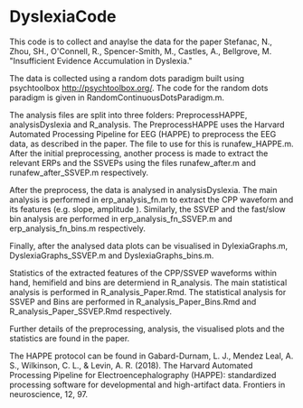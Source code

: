 # DyslexiaCode
This code is to collect and anaylse the data for the paper Stefanac, N., Zhou, SH., O'Connell, R., Spencer-Smith, M., Castles, A., Bellgrove, M. "Insufficient Evidence Accumulation in Dyslexia." 

The data is collected using a random dots paradigm built using psychtoolbox http://psychtoolbox.org/. The code for the random dots paradigm is given in RandomContinuousDotsParadigm.m. 

The analysis files are split into three folders: PreprocessHAPPE, analysisDyslexia and R_analysis.
The PreprocessHAPPE uses the Harvard Automated Processing Pipeline for EEG (HAPPE) to preprocess the EEG data, as described in the paper. The file to use for this is runafew_HAPPE.m. After the initial preprocessing, another process is made to extract the relevant ERPs and the SSVEPs using the files runafew_after.m and runafew_after_SSVEP.m respectively. 

After the preprocess, the data is analysed in analysisDyslexia. The main analysis is performed in erp_analysis_fn.m to extract the CPP waveform and its features (e.g. slope, amplitude ). Similarly, the SSVEP and the fast/slow bin analysis are performed in erp_analysis_fn_SSVEP.m and erp_analysis_fn_bins.m respectively. 

Finally, after the analysed data plots can be visualised in DylexiaGraphs.m, DyslexiaGraphs_SSVEP.m and DyslexiaGraphs_bins.m. 

Statistics of the extracted features of the CPP/SSVEP waveforms within hand, hemifield and bins are determiend in R_analysis. The main statistical analysis is performed in R_analysis_Paper.Rmd. The statistical analysis for SSVEP and Bins are performed in R_analysis_Paper_Bins.Rmd and R_analysis_Paper_SSVEP.Rmd respectively. 

Further details of the preprocessing, analysis, the visualised plots and the statistics are found in the paper. 

The HAPPE protocol can be found in 
Gabard-Durnam, L. J., Mendez Leal, A. S., Wilkinson, C. L., & Levin, A. R. (2018). The Harvard Automated Processing Pipeline for Electroencephalography (HAPPE): standardized processing software for developmental and high-artifact data. Frontiers in neuroscience, 12, 97.
